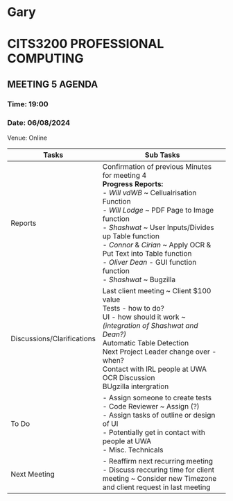 # Gary
# CITS3200 PROFESSIONAL COMPUTING

## MEETING 5 AGENDA

### Time: 19:00
### Date: 06/08/2024

Venue: Online

| Tasks                      | Sub Tasks                                                                                                                                                                          |
| -------------------------- | ---------------------------------------------------------------------------------------------------------------------------------------------------------------------------------- |
| Reports                    | Confirmation of previous Minutes for meeting 4<br>                                                                                                                     **Progress Reports:**  <br> - *Will vdWB* ~ Cellualrisation Function <br> - *Will Lodge* ~ PDF Page to Image function <br> - *Shashwat* ~ User Inputs/Divides up Table function <br>	- *Connor* & *Cirian* ~ Apply OCR & Put Text into Table function <br> - *Oliver Dean* - GUI function function <br> - *Shashwat* ~ Bugzilla|
| Discussions/Clarifications | Last client meeting ~ Client $100 value<br> Tests - how to do? <br> UI - how should it work ~ *(integration of Shashwat and Dean?)* <br> Automatic Table Detection <br> Next Project Leader change over - when? <br> Contact with IRL people at UWA <br> OCR Discussion <br> BUgzilla intergration|
| To Do                      | - Assign someone to create tests <br> - Code Reviewer ~ Assign (?) <br> - Assign tasks of outline or design of UI <br> - Potentially get in contact with people at UWA <br> - Misc. Technicals|
| Next Meeting               | - Reaffirm next recurring meeting <br> - Discuss reccuring time for client meeting ~ Consider new Timezone and client request in last meeting|
